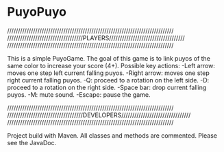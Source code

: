 PuyoPuyo
========

/////////////////////////////////////////////////////////////////////////////
///////////////////////////////////PLAYERS///////////////////////////////////
/////////////////////////////////////////////////////////////////////////////

This is a simple PuyoGame.
The goal of this game is to link puyos of the same color to increase your score (4+).
Possible key actions:
	-Left arrow: moves one step left current falling puyos.
	-Right arrow: moves one step right current falling puyos.
	-Q: proceed to a rotation on the left side.
	-D: proceed to a rotation on the right side.
	-Space bar: drop current falling puyos.
	-M: mute sound.
	-Escape: pause the game.
	

/////////////////////////////////////////////////////////////////////////////
///////////////////////////////////DEVELOPERS////////////////////////////////
/////////////////////////////////////////////////////////////////////////////

Project build with Maven.
All classes and methods are commented. Please see the JavaDoc.
